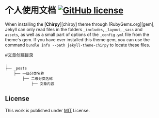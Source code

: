 # 个人使用文档 [![GitHub license](https://img.shields.io/github/license/cotes2020/chirpy-starter.svg?color=blue)][mit]

When installing the [**Chirpy**][chirpy] theme through [RubyGems.org][gem], Jekyll can only read files in the folders `_includes`, `_layout`, `_sass` and `assets`, as well as a small part of options of the `_config.yml` file from the theme's gem. If you have ever installed this theme gem, you can use the command `bundle info --path jekyll-theme-chirpy` to locate these files.

#文章创建目录
```shell
.
├── _posts
    ├── 一级分类名称
        ├── 二级分类名称
            ├── 文章内容

```

## License
This work is published under [MIT][mit] License.

[mit]: https://github.com/cotes2020/chirpy-starter/blob/master/LICENSE
